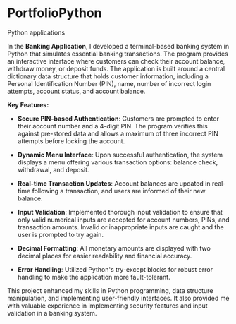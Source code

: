 # PortfolioPython
Python applications

In the **Banking Application**, I developed a terminal-based banking system in Python that simulates essential banking transactions. The program provides an interactive interface where customers can check their account balance, withdraw money, or deposit funds. The application is built around a central dictionary data structure that holds customer information, including a Personal Identification Number (PIN), name, number of incorrect login attempts, account status, and account balance.

**Key Features:**
 - **Secure PIN-based Authentication**: Customers are prompted to enter their account number and a 4-digit PIN. The program verifies this against pre-stored data and allows a maximum of three incorrect PIN attempts before locking the account.

 - **Dynamic Menu Interface**: Upon successful authentication, the system displays a menu offering various transaction options: balance check, withdrawal, and deposit.

 - **Real-time Transaction Updates**: Account balances are updated in real-time following a transaction, and users are informed of their new balance.

 - **Input Validation**: Implemented thorough input validation to ensure that only valid numerical inputs are accepted for account numbers, PINs, and transaction amounts. Invalid or inappropriate inputs are caught and the user is prompted to try again.

 - **Decimal Formatting**: All monetary amounts are displayed with two decimal places for easier readability and financial accuracy.

 - **Error Handling**: Utilized Python's try-except blocks for robust error handling to make the application more fault-tolerant.

This project enhanced my skills in Python programming, data structure manipulation, and implementing user-friendly interfaces. It also provided me with valuable experience in implementing security features and input validation in a banking system.

